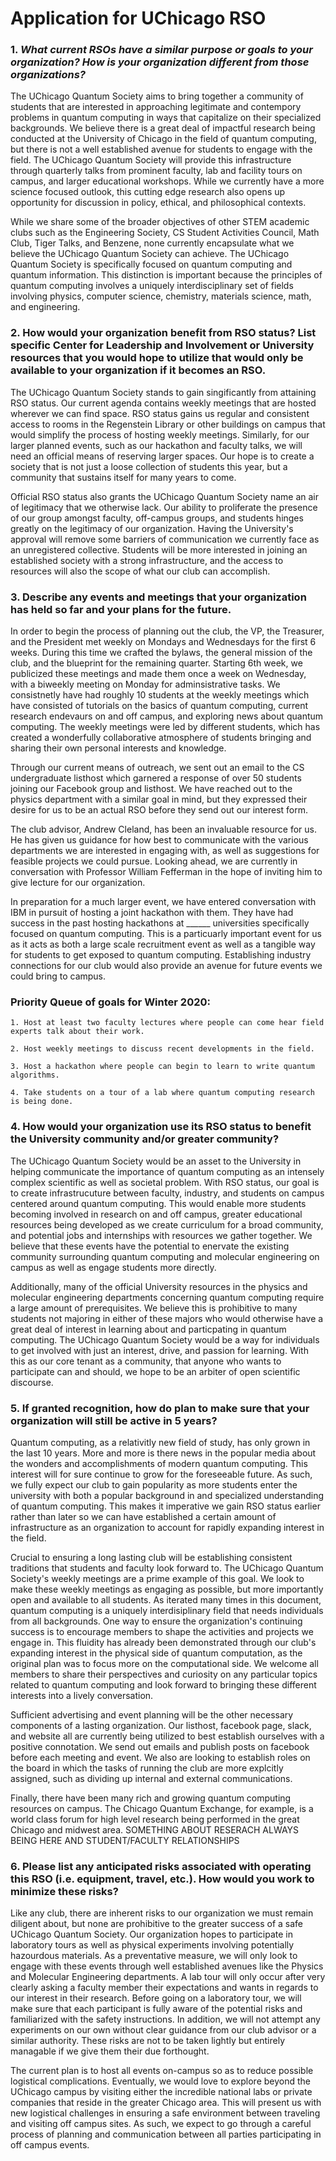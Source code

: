 # Application for UChicago RSO

### 1. *What current RSOs have a similar purpose or goals to your organization?  How is your organization different from those organizations?*

The UChicago Quantum Society aims to bring together a community of students that are interested in approaching legitimate and contempory problems in quantum computing in ways that capitalize on their specialized backgrounds. We believe there is a great deal of impactful research being conducted at the University of Chicago in the field of quantum computing, but there is not a well established avenue for students to engage with the field. The UChicago Quantum Society will provide this infrastructure through quarterly talks from prominent faculty, lab and facility tours on campus, and larger educational workshops. While we currently have a more science focused outlook, this cutting edge research also opens up opportunity for discussion in policy, ethical, and philosophical contexts.

While we share some of the broader objectives of other STEM academic clubs such as the Engineering Society, CS Student Activities Council, Math Club, Tiger Talks, and Benzene, none currently encapsulate what we believe the UChicago Quantum Society can achieve. The UChicago Quantum Society is specifically focused on quantum computing and quantum information. This distinction is important because the principles of quantum computing involves a uniquely interdisciplinary set of fields involving physics, computer science, chemistry, materials science, math, and engineering.

### 2. How would your organization benefit from RSO status?  List specific Center for Leadership and Involvement or University resources that you would hope to utilize that would only be available to your organization if it becomes an RSO.

The UChicago Quantum Society stands to gain singificantly from attaining RSO status. Our current agenda contains weekly meetings that are hosted wherever we can find space. RSO status gains us regular and consistent access to rooms in the Regenstein Library or other buildings on campus that would simplify the process of hosting weekly meetings. Similarly, for our larger planned events, such as our hackathon and faculty talks, we will need an official means of reserving larger spaces. Our hope is to create a society that is not just a loose collection of students this year, but a community that sustains itself for many years to come.

Official RSO status also grants the UChicago Quantum Society name an air of legitimacy that we otherwise lack. Our ability to proliferate the presence of our group amongst faculty, off-campus groups, and students hinges greatly on the legitimacy of our organization. Having the University's approval will remove some barriers of communication we currently face as an unregistered collective. Students will be more interested in joining an established society with a strong infrastructure, and the access to resources will also the scope of what our club can accomplish.

### 3. Describe any events and meetings that your organization has held so far and your plans for the future.

In order to begin the process of planning out the club, the VP, the Treasurer, and the President met weekly on Mondays and Wednesdays for the first 6 weeks. During this time we crafted the bylaws, the general mission of the club, and the blueprint for the remaining quarter. Starting 6th week, we publicized these meetings and made them once a week on Wednesday, with a biweekly meeting on Monday for adminsistrative tasks. We consistnetly have had roughly 10 students at the weekly meetings which have consisted of tutorials on the basics of quantum computing, current research endevaurs on and off campus, and exploring news about quantum computing. The weekly meetings were led by different students, which has created a wonderfully collaborative atmosphere of students bringing and sharing their own personal interests and knowledge. 

Through our current means of outreach, we sent out an email to the CS undergraduate listhost which garnered a response of over 50 students joining our Facebook group and listhost. We have reached out to the physics department with a similar goal in mind, but they expressed their desire for us to be an actual RSO before they send out our interest form.

The club advisor, Andrew Cleland, has been an invaluable resource for us. He has given us guidance for how best to communicate with the various departments we are interested in engaging with, as well as suggestions for feasible projects we could pursue. Looking ahead, we are currently in conversation with Professor William Fefferman in the hope of inviting him to give lecture for our organization.

In preparation for a much larger event, we have entered conversation with IBM in pursuit of hosting a joint hackathon with them. They have had success in the past hosting hackathons at ______ universities specifically focused on quantum computing. This is a particuarly important event for us as it acts as both a large scale recruitment event as well as a tangible way for students to get exposed to quantum computing. Establishing industry connections for our club would also provide an avenue for future events we could bring to campus.
### Priority Queue of goals for Winter 2020:

	1. Host at least two faculty lectures where people can come hear field experts talk about their work.
	
	2. Host weekly meetings to discuss recent developments in the field.
	
	3. Host a hackathon where people can begin to learn to write quantum algorithms.
	
	4. Take students on a tour of a lab where quantum computing research is being done.

### 4. How would your organization use its RSO status to benefit the University community and/or greater community?

The UChicago Quantum Society would be an asset to the University in helping communicate the importance of quantum computing as an intensely complex scientific as well as societal problem. With RSO status, our goal is to create infrastrucuture between faculty, industry, and students on campus centered around quantum computing. This would enable more students becoming involved in research on and off campus, greater educational resources being developed as we create curriculum for a broad community, and potential jobs and internships with resources we gather together. We believe that these events have the potential to enervate the existing community surrounding quantum computing and molecular engineering on campus as well as engage students more directly.

Additionally, many of the official University resources in the physics and molecular engineering departments concerning quantum computing require a large amount of prerequisites. We believe this is prohibitive to many students not majoring in either of these majors who would otherwise have a great deal of interest in learning about and particpating in quantum computing. The UChicago Quantum Society would be a way for individuals to get involved with just an interest, drive, and passion for learning. With this as our core tenant as a community, that anyone who wants to participate can and should, we hope to be an arbiter of open scientific discourse.

### 5. If granted recognition, how do plan to make sure that your organization will still be active in 5 years?

Quantum computing, as a relativitly new field of study, has only grown in the last 10 years. More and more is there news in the popular media about the wonders and accomplishments of modern quantum computing. This interest will for sure continue to grow for the foreseeable future. As such, we fully expect our club to gain popularity as more students enter the university with both a popular background in and specialized understanding of quantum computing. This makes it imperative we gain RSO status earlier rather than later so we can have established a certain amount of infrastructure as an organization to account for rapidly expanding interest in the field.

Crucial to ensuring a long lasting club will be establishing consistent traditions that students and faculty look forward to. The UChicago Quantum Society's weekly meetings are a prime example of this goal. We look to make these weekly meetings as engaging as possible, but more importantly open and available to all students. As iterated many times in this document, quantum computing is a uniquely interdisiplinary field that needs individuals from all backgrounds. One way to ensure the organization's continuing success is to encourage members to shape the activities and projects we engage in. This fluidity has already been demonstrated through our club's expanding interest in the physical side of quantum computation, as the original plan was to focus more on the computational side. We welcome all members to share their perspectives and curiosity on any particular topics related to quantum computing and look forward to bringing these different interests into a lively conversation.

Sufficient advertising and event planning will be the other necessary components of a lasting organization. Our listhost, facebook page, slack, and website all are currently being utilized to best establish ourselves with a positive connotation. We send out emails and publish posts on facebook before each meeting and event. We also are looking to establish roles on the board in which the tasks of running the club are more explcitly assigned, such as dividing up internal and external communications.

Finally, there have been many rich and growing quantum computing resources on campus. The Chicago Quantum Exchange, for example, is a world class forum for high level research being performed in the great Chicago and midwest area. SOMETHING ABOUT RESERACH ALWAYS BEING HERE AND STUDENT/FACULTY RELATIONSHIPS


### 6. Please list any anticipated risks associated with operating this RSO (i.e. equipment, travel, etc.). How would you work to minimize these risks?

Like any club, there are inherent risks to our organization we must remain diligent about, but none are prohibitive to the greater success of a safe UChicago Quantum Society. Our organization hopes to participate in laboratory tours as well as physical experiments involving potentially hazourdous materials. As a preventative measure, we will only look to engage with these events through well established avenues like the Physics and Molecular Engineering departments. A lab tour will only occur after very clearly asking a faculty member their expectations and wants in regards to our interest in their research. Before going on a laboratory tour, we will make sure that each participant is fully aware of the potential risks and familiarized with the safety instructions. In addition, we will not attempt any experiments on our own without clear guidance from our club advisor or a similar authority. These risks are not to be taken lightly but entirely managable if we give them their due forthought.

The current plan is to host all events on-campus so as to reduce possible logistical complications. Eventually, we would love to explore beyond the UChicago campus by visiting either the incredible national labs or private companies that reside in the greater Chicago area. This will present us with new logistical challenges in ensuring a safe environment between traveling and visiting off campus sites. As such, we expect to go through a careful process of planning and communication between all parties participating in off campus events.
